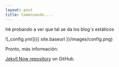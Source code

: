 ```yaml
---
layout: post
title: Comenzando....
---
```


Iré probando a ver que tal se da los blog´s estáticos

![_config.yml]({{ site.baseurl }}/images/config.png)

Pronto, más información:

[Jekyll Now repository](https://github.com/barryclark/jekyll-now) on GitHub.
